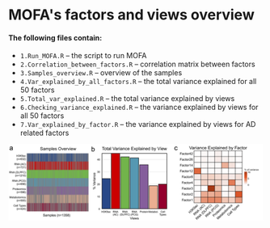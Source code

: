 # **MOFA's factors and views overview**

#### The following files contain:
- `1.Run_MOFA.R` – the script to run MOFA
- `2.Correlation_between_factors.R` – correlation matrix between factors
- `3.Samples_overview.R` – overview of the samples
- `4.Var_explained_by_all_factors.R` – the total variance explained for all 50 factors
- `5.Total_var_explained.R` – the total variance explained by views
- `6.Checking_variance_explained.R` – the variance explained by views for all 50 factors
- `7.Var_explained_by_factor.R` – the variance explained by views for AD related factors

<p align="center">
  <img src="1.MOFA_analysis.png" alt="Image" width="800"/>
</p>
